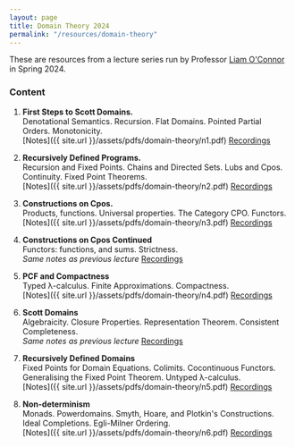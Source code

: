 ```yaml
---
layout: page
title: Domain Theory 2024
permalink: "/resources/domain-theory"
---
```


These are resources from a lecture series run by Professor [Liam O'Connor](https://liamoc.net) in Spring 2024.

### Content

1. **First Steps to Scott Domains.**  
Denotational Semantics. Recursion. Flat Domains. Pointed Partial Orders. Monotonicity.   
[Notes]({{ site.url }}/assets/pdfs/domain-theory/n1.pdf) [Recordings](https://youtu.be/_MpzKQY3uSI)

2. **Recursively Defined Programs.**   
Recursion and Fixed Points. Chains and Directed Sets. Lubs and Cpos. Continuity. Fixed Point Theorems.   
[Notes]({{ site.url }}/assets/pdfs/domain-theory/n2.pdf) [Recordings](https://youtu.be/rY6bDRfDNCU)

3. **Constructions on Cpos.**   
Products, functions. Universal properties. The Category CPO. Functors.   
[Notes]({{ site.url }}/assets/pdfs/domain-theory/n3.pdf) [Recordings](https://youtu.be/jBoZegDh9rE)

4. **Constructions on Cpos Continued**   
Functors: functions, and sums. Strictness.    
_Same notes as previous lecture_ [Recordings](https://youtu.be/BvtiN2qb0gg)

5. **PCF and Compactness**    
Typed λ-calculus. Finite Approximations. Compactness.     
[Notes]({{ site.url }}/assets/pdfs/domain-theory/n4.pdf) [Recordings](https://youtu.be/KhOdv0P4pUU)

6. **Scott Domains**     
Algebraicity. Closure Properties. Representation Theorem. Consistent Completeness.     
_Same notes as previous lecture_ [Recordings]("https://youtu.be/f9MfU4hiqvs")

7. **Recursively Defined Domains**     
Fixed Points for Domain Equations. Colimits. Cocontinuous Functors. Generalising the Fixed Point Theorem. Untyped λ-calculus.     
[Notes]({{ site.url }}/assets/pdfs/domain-theory/n5.pdf) [Recordings](https://youtu.be/YiZlKPuMvVo)

8. **Non-determinism**     
Monads. Powerdomains. Smyth, Hoare, and Plotkin's Constructions. Ideal Completions. Egli-Milner Ordering.    
[Notes]({{ site.url }}/assets/pdfs/domain-theory/n6.pdf) [Recordings](https://youtu.be/euQOcjQp8Dk)